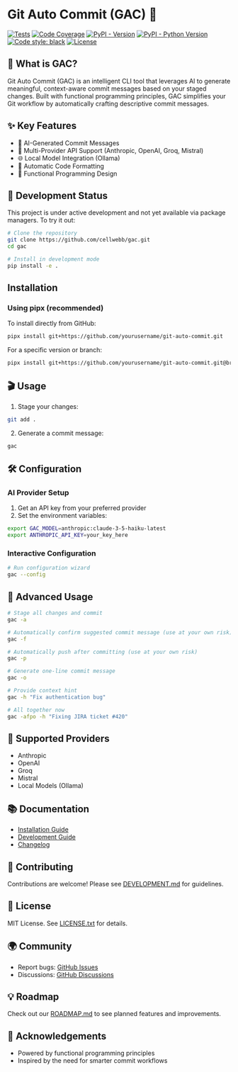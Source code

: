# Git Auto Commit (GAC) 🚀

[![Tests](https://github.com/cellwebb/gac/actions/workflows/ci.yml/badge.svg)](https://github.com/cellwebb/gac/actions/workflows/ci.yml)
[![Code Coverage](https://codecov.io/gh/cellwebb/gac/graph/badge.svg?token=WXOSX7R2JH)](https://codecov.io/gh/cellwebb/gac)
[![PyPI - Version](https://img.shields.io/pypi/v/gac.svg)](https://pypi.org/project/gac)
[![PyPI - Python Version](https://img.shields.io/pypi/pyversions/gac.svg)](https://pypi.org/project/gac)
[![Code style: black](https://img.shields.io/badge/code%20style-black-000000.svg)](https://github.com/psf/black)
[![License](https://img.shields.io/badge/License-MIT-yellow.svg)](https://opensource.org/licenses/MIT)

## 🌟 What is GAC?

Git Auto Commit (GAC) is an intelligent CLI tool that leverages AI to generate meaningful,
context-aware commit messages based on your staged changes. Built with functional programming
principles, GAC simplifies your Git workflow by automatically crafting descriptive commit messages.

## ✨ Key Features

- 🤖 AI-Generated Commit Messages
- 🧩 Multi-Provider API Support (Anthropic, OpenAI, Groq, Mistral)
- 🌐 Local Model Integration (Ollama)
- 🔧 Automatic Code Formatting
- 🚀 Functional Programming Design

## 🔌 Development Status

This project is under active development and not yet available via package managers. To try it out:

```bash
# Clone the repository
git clone https://github.com/cellwebb/gac.git
cd gac

# Install in development mode
pip install -e .
```

## Installation

### Using pipx (recommended)

To install directly from GitHub:

```bash
pipx install git+https://github.com/yourusername/git-auto-commit.git
```

For a specific version or branch:

```bash
pipx install git+https://github.com/yourusername/git-auto-commit.git@branch-or-tag
```

## 🎬 Usage

1. Stage your changes:

```bash
git add .
```

2. Generate a commit message:

```bash
gac
```

## 🛠 Configuration

### AI Provider Setup

1. Get an API key from your preferred provider
2. Set the environment variables:

```bash
export GAC_MODEL=anthropic:claude-3-5-haiku-latest
export ANTHROPIC_API_KEY=your_key_here
```

### Interactive Configuration

```bash
# Run configuration wizard
gac --config
```

## 🌈 Advanced Usage

```bash
# Stage all changes and commit
gac -a

# Automatically confirm suggested commit message (use at your own risk)
gac -f

# Automatically push after committing (use at your own risk)
gac -p

# Generate one-line commit message
gac -o

# Provide context hint
gac -h "Fix authentication bug"

# All together now
gac -afpo -h "Fixing JIRA ticket #420"

```

## 🔌 Supported Providers

- Anthropic
- OpenAI
- Groq
- Mistral
- Local Models (Ollama)

## 📚 Documentation

- [Installation Guide](INSTALLATION.md)
- [Development Guide](DEVELOPMENT.md)
- [Changelog](CHANGELOG.md)

## 🤝 Contributing

Contributions are welcome! Please see [DEVELOPMENT.md](DEVELOPMENT.md) for guidelines.

## 📝 License

MIT License. See [LICENSE.txt](LICENSE.txt) for details.

## 🌍 Community

- Report bugs: [GitHub Issues](https://github.com/cellwebb/gac/issues)
- Discussions: [GitHub Discussions](https://github.com/cellwebb/gac/discussions)

## 💡 Roadmap

Check out our [ROADMAP.md](ROADMAP.md) to see planned features and improvements.

## 🙌 Acknowledgements

- Powered by functional programming principles
- Inspired by the need for smarter commit workflows
